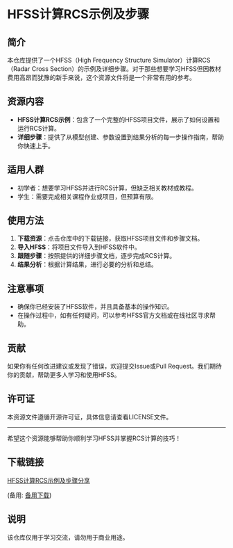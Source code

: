 # HFSS计算RCS示例及步骤

## 简介

本仓库提供了一个HFSS（High Frequency Structure Simulator）计算RCS（Radar Cross Section）的示例及详细步骤。对于那些想要学习HFSS但因教材费用高昂而犹豫的新手来说，这个资源文件将是一个非常有用的参考。

## 资源内容

- **HFSS计算RCS示例**：包含了一个完整的HFSS项目文件，展示了如何设置和运行RCS计算。
- **详细步骤**：提供了从模型创建、参数设置到结果分析的每一步操作指南，帮助你快速上手。

## 适用人群

- 初学者：想要学习HFSS并进行RCS计算，但缺乏相关教材或教程。
- 学生：需要完成相关课程作业或项目，但预算有限。

## 使用方法

1. **下载资源**：点击仓库中的下载链接，获取HFSS项目文件和步骤文档。
2. **导入HFSS**：将项目文件导入到HFSS软件中。
3. **跟随步骤**：按照提供的详细步骤文档，逐步完成RCS计算。
4. **结果分析**：根据计算结果，进行必要的分析和总结。

## 注意事项

- 确保你已经安装了HFSS软件，并且具备基本的操作知识。
- 在操作过程中，如有任何疑问，可以参考HFSS官方文档或在线社区寻求帮助。

## 贡献

如果你有任何改进建议或发现了错误，欢迎提交Issue或Pull Request。我们期待你的贡献，帮助更多人学习和使用HFSS。

## 许可证

本资源文件遵循开源许可证，具体信息请查看LICENSE文件。

---

希望这个资源能够帮助你顺利学习HFSS并掌握RCS计算的技巧！

## 下载链接
[HFSS计算RCS示例及步骤分享](https://pan.quark.cn/s/6e56df2af8d7) 

(备用: [备用下载](https://pan.baidu.com/s/1iFkdye1RNixTKpV1K5esTA?pwd=1234))

## 说明

该仓库仅用于学习交流，请勿用于商业用途。
